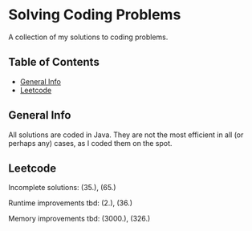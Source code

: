 # Solving Coding Problems
A collection of my solutions to coding problems.

## Table of Contents
* [General Info](#general-info)
* [Leetcode](#leetcode)


## General Info
All solutions are coded in Java. They are not the most efficient in all (or perhaps any) cases, as I coded them on the spot.


## Leetcode
Incomplete solutions: (35.), (65.)

Runtime improvements tbd: (2.), (36.)

Memory improvements tbd: (3000.), (326.)
